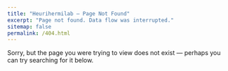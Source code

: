 ```yaml
---
title: "Heurihermilab — Page Not Found"
excerpt: "Page not found. Data flow was interrupted."
sitemap: false
permalink: /404.html
---
```


Sorry, but the page you were trying to view does not exist — perhaps you can try searching for it below.

<script>
  var GOOG_FIXURL_LANG = 'en';
  var GOOG_FIXURL_SITE = '{{ site.url }}'
</script>
<script src="https://linkhelp.clients.google.com/tbproxy/lh/wm/fixurl.js">
</script>
